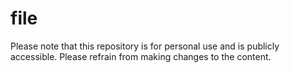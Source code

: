 # file
Please note that this repository is for personal use and is publicly accessible. Please refrain from making changes to the content. 
